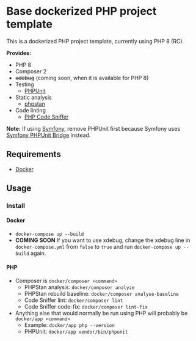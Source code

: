 # Base dockerized PHP project template

This is a dockerized PHP project template, currently using PHP 8 (RC).

**Provides:**

* PHP 8
* Composer 2
* ~~xdebug~~ (coming soon, when it is available for PHP 8)
* Testing
  * [PHPUnit](https://phpunit.de/)
* Static analysis
  * [phpstan](https://phpstan.org/)
* Code linting
  * [PHP Code Sniffer](https://github.com/squizlabs/PHP_CodeSniffer)
  
**Note:**
If using [Symfony](https://symfony.com/), remove PHPUnit first because Symfony uses [Symfony PHPUnit Bridge](https://symfony.com/doc/current/components/phpunit_bridge.html) instead.

## Requirements

* [Docker](https://www.docker.com/why-docker)

## Usage

### Install

#### Docker

* `docker-compose up --build`
* **COMING SOON** If you want to use xdebug, change the xdebug line in `docker-compose.yml` from `false` to `true` and run `docker-compose up --build` again.

#### PHP

* Composer is `docker/composer <command>`
  * PHPStan analysis: `docker/composer analyze`
  * PHPStan rebuild baseline: `docker/composer analyse-baseline`
  * Code Sniffer lint: `docker/composer lint`
  * Code Sniffer code-fix: `docker/composer lint-fix`
* Anything else that would normally be run using PHP will probably be `docker/app <command>`
  * Example: `docker/app php --version`
  * PHPUnit: `docker/app vendor/bin/phpunit`
